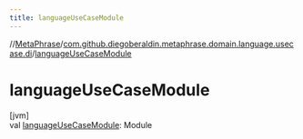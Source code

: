 ```yaml
---
title: languageUseCaseModule
---
```

//[MetaPhrase](../../index.html)/[com.github.diegoberaldin.metaphrase.domain.language.usecase.di](index.html)/[languageUseCaseModule](language-use-case-module.html)



# languageUseCaseModule



[jvm]\
val [languageUseCaseModule](language-use-case-module.html): Module




